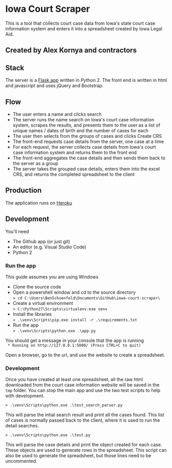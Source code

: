 # Iowa Court Scraper
This is a tool that collects court case data from Iowa's state court case information system and enters it into a spreadsheet created by Iowa Legal Aid.

## Created by Alex Kornya and contractors

## Stack
The server is a [Flask app](https://flask.palletsprojects.com/en/1.1.x/) written in Python 2. The front end is written in html and javascript and uses jQuery and Bootstrap.

## Flow
* The user enters a name and clicks search
* The server runs the name search on Iowa's court case information system, scrapes the results, and presents them to the user as a list of unique names / dates of birth and the number of cases for each
* The user then selects from the groups of cases and clicks Create CRS
* The front-end requests case details from the server, one case at a time
* For each request, the server collects case details from Iowa's court case information system and returns them to the front end
* The front-end aggregates the case details and then sends them back to the server as a group
* The server takes the grouped case details, enters them into the excel CRS, and returns the completed spreadsheet to the client

## Production
The application runs on [Heroku](https://www.heroku.com/)

## Development
You'll need

* The Github app (or just git)
* An editor (e.g. Visual Studio Code)
* Python 2

### Run the app
This guide assumes you are using Windows

* Clone the source code
* Open a powershell window and cd to the source directory  
`> cd C:\Users\BenSchoenfeld\Documents\GitHub\iowa-court-scraper\`
* Create a virtual environment  
`> C:\Python27\Scripts\virtualenv.exe venv`
* Install the libraries  
`> .\venv\Scripts\pip.exe install -r .\requirements.txt`
* Run the app  
`> .\venv\Scripts\python.exe .\app.py`

You should get a message in your console that the app is running  
` * Running on http://127.0.0.1:5000/ (Press CTRL+C to quit)`

Open a browser, go to the url, and use the website to create a spreadsheet.

### Development
Once you have created at least one spreadsheet, all the raw html downloaded from the court case information website will be saved in the `tmp` folder. You can stop the main app and use the two test scripts to help with development.

`> .\venv\Scripts\python.exe .\test_search_parser.py`

This will parse the intial search result and print all the cases found. This list of cases is normally passed back to the client, where it is used to run the detail searches.

`> .\venv\Scripts\python.exe .\test.py`

This will parse the case details and print the object created for each case. These objects are used to generate rows in the spreadsheet. This script can also be used to generate the spreadsheet, but those lines need to be uncommented.
